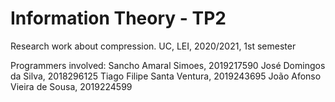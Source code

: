 # Information Theory - TP2
Research work about compression.
UC, LEI, 2020/2021, 1st semester

Programmers involved:
Sancho Amaral Simoes, 2019217590
José Domingos da Silva, 2018296125
Tiago Filipe Santa Ventura, 2019243695
João Afonso Vieira de Sousa, 2019224599
